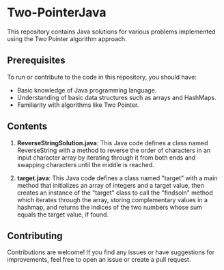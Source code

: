 # Two-PointerJava

This repository contains Java solutions for various problems implemented using the Two Pointer algorithm approach.

## Prerequisites

To run or contribute to the code in this repository, you should have:

- Basic knowledge of Java programming language.
- Understanding of basic data structures such as arrays and HashMaps.
- Familiarity with algorithms like Two Pointer.

## Contents

1. **ReverseStringSolution.java**:
   This Java code defines a class named ReverseString with a method to reverse the order of characters in an input character array by iterating through it from both ends and swapping characters until the middle is reached.

2. **target.java**:
   This Java code defines a class named "target" with a main method that initializes an array of integers and a target value, then creates an instance of the "target" class to call the "findsoln" method which iterates through the array, storing complementary values in a hashmap, and returns the indices of the two numbers whose sum equals the target value, if found.

## Contributing

Contributions are welcome! If you find any issues or have suggestions for improvements, feel free to open an issue or create a pull request.
